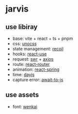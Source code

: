 # jarvis

## use libiray

- base: vite + react + ts + pnpm
- css: [unocss](https://github.com/unocss/unocss)
- state management: [recoil](https://github.com/facebookexperimental/Recoil)
- hooks: [react-use](https://github.com/streamich/react-use)
- request: [swr](https://github.com/vercel/swr) + [axios](https://github.com/axios/axios)
- route: [react-router](https://github.com/remix-run/react-router)
- animation: [react-spring](https://github.com/pmndrs/react-spring)
- time: [dayjs](https://github.com/iamkun/dayjs)
- capture error: [await-to-js](https://github.com/scopsy/await-to-js)

## use assets

- font: [wenkai](https://github.com/lxgw/LxgwWenKai)
